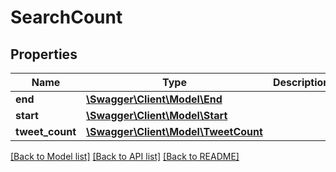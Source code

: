 # SearchCount

## Properties
Name | Type | Description | Notes
------------ | ------------- | ------------- | -------------
**end** | [**\Swagger\Client\Model\End**](End.md) |  | 
**start** | [**\Swagger\Client\Model\Start**](Start.md) |  | 
**tweet_count** | [**\Swagger\Client\Model\TweetCount**](TweetCount.md) |  | 

[[Back to Model list]](../../README.md#documentation-for-models) [[Back to API list]](../../README.md#documentation-for-api-endpoints) [[Back to README]](../../README.md)


